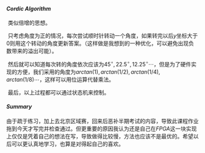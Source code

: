 #### $Cordic\ Algorithm$

​	类似倍增的思想。

​	只考虑角度为正的情况，每次尝试顺时针转动一个角度，如果转完以后$y$坐标大于$0$则用这个转动的角度更新答案。（这样做是我想到的一种优化，可以避免出现负数带来的溢出可能）。

​	然后就可以知道每次转的角度依次应该为$45^\circ,  22.5^\circ, 12.25^\circ \cdots$，但是为了硬件实现的方便，我们采用的角度为$arctan(1), arctan(1/2), arctan(1/4), arctan(1/8)\cdots$，这样可以用位运算代替乘法。

​	最后，以上过程都可以通过状态机来控制。



#### $Summary$

​	由于疏于练习，加上去北京区域赛，回来后恶补半期考试的内容，导致此课程作业拖到今天才写完并检查通过。但更重要的原因我认为还是自己在$FPGA$这一块实现上仅仅是凭着自己的想法在写，导致做得比较慢，方法也应该不是最优的。希望以后可以更认真地学习，也算是对得起自己的喜欢。
